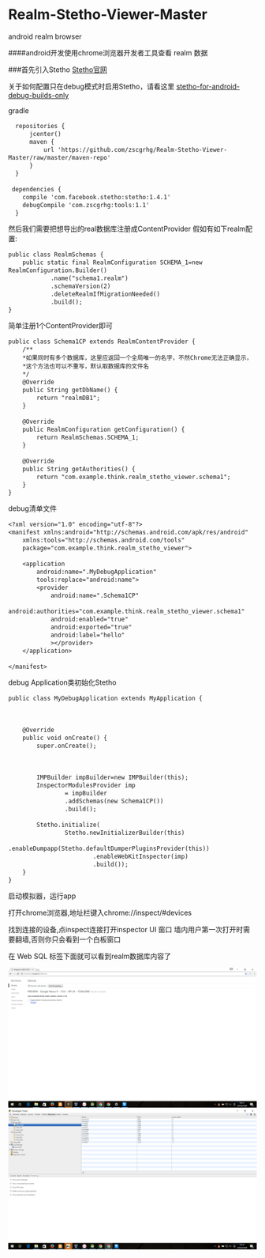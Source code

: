 # Realm-Stetho-Viewer-Master
android realm browser

####android开发使用chrome浏览器开发者工具查看 realm 数据

###首先引入Stetho 
[Stetho官网](http://facebook.github.io/stetho/)


关于如何配置只在debug模式时启用Stetho，请看这里
[stetho-for-android-debug-builds-only](http://littlerobots.nl/blog/stetho-for-android-debug-builds-only/)

gradle
```
  repositories {
      jcenter()
      maven {
          url 'https://github.com/zscgrhg/Realm-Stetho-Viewer-Master/raw/master/maven-repo'
      }
  }

 dependencies { 
    compile 'com.facebook.stetho:stetho:1.4.1' 
    debugCompile 'com.zscgrhg:tools:1.1'
  } 
```

然后我们需要把想导出的real数据库注册成ContentProvider
假如有如下realm配置:
```
public class RealmSchemas {
    public static final RealmConfiguration SCHEMA_1=new RealmConfiguration.Builder()
            .name("schema1.realm")
            .schemaVersion(2)
            .deleteRealmIfMigrationNeeded()
            .build();
}
```

简单注册1个ContentProvider即可

```
public class Schema1CP extends RealmContentProvider {
    /**
    *如果同时有多个数据库，这里应返回一个全局唯一的名字，不然Chrome无法正确显示，
    *这个方法也可以不重写，默认取数据库的文件名
    */
    @Override
    public String getDbName() {
        return "realmDB1";
    }

    @Override
    public RealmConfiguration getConfiguration() {
        return RealmSchemas.SCHEMA_1;
    }

    @Override
    public String getAuthorities() {
        return "com.example.think.realm_stetho_viewer.schema1";
    }
}
```

debug清单文件
```
<?xml version="1.0" encoding="utf-8"?>
<manifest xmlns:android="http://schemas.android.com/apk/res/android"
    xmlns:tools="http://schemas.android.com/tools"
    package="com.example.think.realm_stetho_viewer">

    <application
        android:name=".MyDebugApplication"
        tools:replace="android:name">
        <provider
            android:name=".Schema1CP"
            android:authorities="com.example.think.realm_stetho_viewer.schema1"
            android:enabled="true"
            android:exported="true"
            android:label="hello"
            ></provider>
    </application>

</manifest>
```

debug Application类初始化Stetho

```
public class MyDebugApplication extends MyApplication {



    @Override
    public void onCreate() {
        super.onCreate();



        IMPBuilder impBuilder=new IMPBuilder(this);
        InspectorModulesProvider imp
                = impBuilder
                .addSchemas(new Schema1CP())
                .build();

        Stetho.initialize(
                Stetho.newInitializerBuilder(this)
                        .enableDumpapp(Stetho.defaultDumperPluginsProvider(this))
                        .enableWebKitInspector(imp)
                        .build());
    }
}

```

启动模拟器，运行app

打开chrome浏览器,地址栏键入chrome://inspect/#devices

找到连接的设备,点inspect连接打开inspector UI 窗口
墙内用户第一次打开时需要翻墙,否则你只会看到一个白板窗口

在 Web SQL 标签下面就可以看到realm数据库内容了

![chrome截图1](https://github.com/zscgrhg/Realm-Stetho-Viewer-Master/blob/master/chrome1.png)
![chrome截图2](https://github.com/zscgrhg/Realm-Stetho-Viewer-Master/blob/master/chrome3.png)

 


